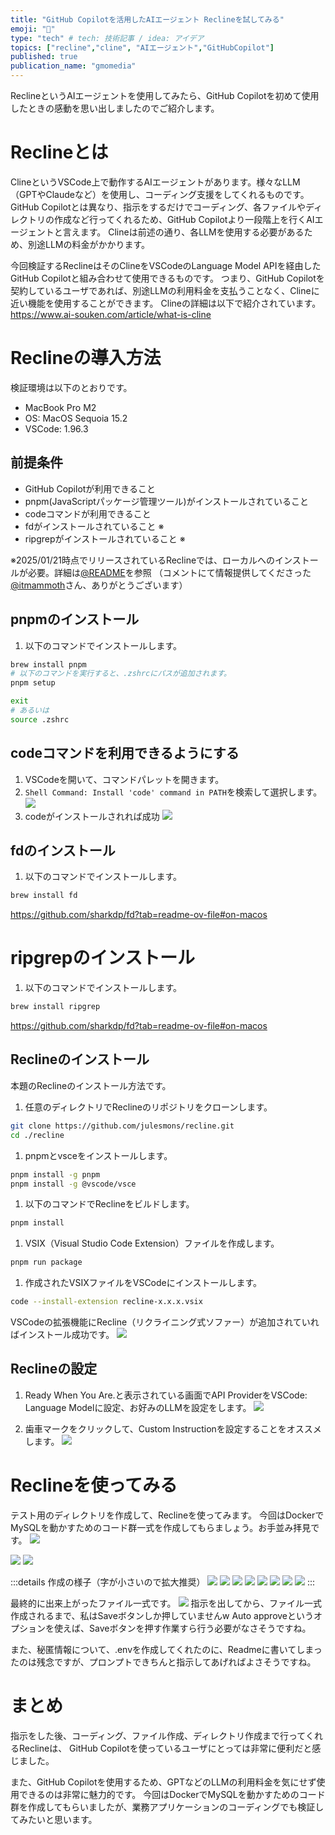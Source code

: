 ```yaml
---
title: "GitHub Copilotを活用したAIエージェント Reclineを試してみる"
emoji: "🤖"
type: "tech" # tech: 技術記事 / idea: アイデア
topics: ["recline","cline", "AIエージェント","GitHubCopilot"]
published: true
publication_name: "gmomedia"
---
```


ReclineというAIエージェントを使用してみたら、GitHub Copilotを初めて使用したときの感動を思い出しましたのでご紹介します。

# Reclineとは
ClineというVSCode上で動作するAIエージェントがあります。様々なLLM（GPTやClaudeなど）を使用し、コーディング支援をしてくれるものです。
GitHub Copilotとは異なり、指示をするだけでコーディング、各ファイルやディレクトリの作成など行ってくれるため、GitHub Copilotより一段階上を行くAIエージェントと言えます。
Clineは前述の通り、各LLMを使用する必要があるため、別途LLMの料金がかかります。

今回検証するReclineはそのClineをVSCodeのLanguage Model APIを経由したGitHub Copilotと組み合わせて使用できるものです。
つまり、GitHub Copilotを契約しているユーザであれば、別途LLMの利用料金を支払うことなく、Clineに近い機能を使用することができます。
Clineの詳細は以下で紹介されています。
https://www.ai-souken.com/article/what-is-cline


# Reclineの導入方法
検証環境は以下のとおりです。
- MacBook Pro M2
- OS: MacOS Sequoia 15.2
- VSCode: 1.96.3

## 前提条件
- GitHub Copilotが利用できること
- pnpm(JavaScriptパッケージ管理ツール)がインストールされていること
- codeコマンドが利用できること
- fdがインストールされていること ※
- ripgrepがインストールされていること ※

※2025/01/21時点でリリースされているReclineでは、ローカルへのインストールが必要。詳細は[@README](https://github.com/julesmons/recline?tab=readme-ov-file#recline-a-fork-of-cline)を参照
（コメントにて情報提供してくださった [@itmammoth](https://zenn.dev/itmammoth)さん、ありがとうございます）



## pnpmのインストール
1. 以下のコマンドでインストールします。
```sh
brew install pnpm
# 以下のコマンドを実行すると、.zshrcにパスが追加されます。
pnpm setup

exit 
# あるいは
source .zshrc
```

## codeコマンドを利用できるようにする
1. VSCodeを開いて、コマンドパレットを開きます。
1. `Shell Command: Install 'code' command in PATH`を検索して選択します。
![](/images/cbafecc45f9b75/1.png)
1. codeがインストールされれば成功
![](/images/cbafecc45f9b75/2.png)

## fdのインストール
1. 以下のコマンドでインストールします。

```sh
brew install fd
```
https://github.com/sharkdp/fd?tab=readme-ov-file#on-macos

# ripgrepのインストール
1. 以下のコマンドでインストールします。
```sh
brew install ripgrep
```
https://github.com/sharkdp/fd?tab=readme-ov-file#on-macos

## Reclineのインストール
本題のReclineのインストール方法です。

1. 任意のディレクトリでReclineのリポジトリをクローンします。
```sh
git clone https://github.com/julesmons/recline.git
cd ./recline
```
1. pnpmとvsceをインストールします。
```sh
pnpm install -g pnpm
pnpm install -g @vscode/vsce
```
1. 以下のコマンドでReclineをビルドします。
```sh
pnpm install
```

1. VSIX（Visual Studio Code Extension）ファイルを作成します。
```sh
pnpm run package
```

1. 作成されたVSIXファイルをVSCodeにインストールします。
```sh   
code --install-extension recline-x.x.x.vsix
```

VSCodeの拡張機能にRecline（リクライニング式ソファー）が追加されていればインストール成功です。
![](/images/cbafecc45f9b75/3.png)

## Reclineの設定
1. Ready When You Are.と表示されている画面でAPI ProviderをVSCode: Language Modelに設定、お好みのLLMを設定をします。
![](/images/cbafecc45f9b75/4.png)

1. 歯車マークをクリックして、Custom Instructionを設定することをオススメします。
![](/images/cbafecc45f9b75/7.png)


# Reclineを使ってみる
テスト用のディレクトリを作成して、Reclineを使ってみます。
今回はDockerでMySQLを動かすためのコード群一式を作成してもらましょう。お手並み拝見です。
![](/images/cbafecc45f9b75/8.png)

![](/images/cbafecc45f9b75/30.png)
![](/images/cbafecc45f9b75/31.png)


:::details 作成の様子（字が小さいので拡大推奨）
![](/images/cbafecc45f9b75/9.png)
![](/images/cbafecc45f9b75/10.png)
![](/images/cbafecc45f9b75/11.png)
![](/images/cbafecc45f9b75/12.png)
![](/images/cbafecc45f9b75/13.png)
![](/images/cbafecc45f9b75/14.png)
![](/images/cbafecc45f9b75/15.png)
![](/images/cbafecc45f9b75/16.png)
:::


最終的に出来上がったファイル一式です。
![](/images/cbafecc45f9b75/32.png)
指示を出してから、ファイル一式作成されるまで、私はSaveボタンしか押していませんw
Auto approveというオプションを使えば、Saveボタンを押す作業すら行う必要がなさそうですね。

また、秘匿情報について、.envを作成してくれたのに、Readmeに書いてしまったのは残念ですが、プロンプトできちんと指示してあげればよさそうですね。

# まとめ
指示をした後、コーディング、ファイル作成、ディレクトリ作成まで行ってくれるReclineは、
GitHub Copilotを使っているユーザにとっては非常に便利だと感じました。

また、GitHub Copilotを使用するため、GPTなどのLLMの利用料金を気にせず使用できるのは非常に魅力的です。
今回はDockerでMySQLを動かすためのコード群を作成してもらいましたが、業務アプリケーションのコーディングでも検証してみたいと思います。